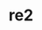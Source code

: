 ---
title: "re2"
layout: cache
categories: [package, develop]
meta: {"versions": ["2021-06-01"], "compilers": ["apple-clang@=14.0.0", "apple-clang@=14.0.3", "gcc@=11.3.0", "gcc@=7.3.1"], "oss": ["amzn2", "ubuntu22.04", "ventura"], "platforms": ["darwin", "linux"], "targets": ["aarch64", "ivybridge", "x86_64_v3"], "stacks": ["ml-darwin-aarch64-mps", "ml-linux-x86_64-cpu", "ml-linux-x86_64-cuda", "ml-linux-x86_64-rocm", "root"], "num_specs": 17, "num_specs_by_stack": {"root": 17, "ml-darwin-aarch64-mps": 4, "ml-linux-x86_64-cpu": 6, "ml-linux-x86_64-cuda": 6, "ml-linux-x86_64-rocm": 6}}
spec_details: [{"hash": "xlkmubrhxwj2v4a35m2d47fecqobupnc", "compiler": "apple-clang@=14.0.0", "versions": ["2021-06-01"], "os": "ventura", "platform": "darwin", "target": "aarch64", "variants": ["build_system=cmake", "build_type=Release", "generator=make", "~ipo", "+pic", "+shared"], "stacks": ["root", "ml-darwin-aarch64-mps"], "size": "-", "tarball": "https://binaries.spack.io/develop/build_cache/darwin-ventura-aarch64/apple-clang-14.0.0/re2-2021-06-01/darwin-ventura-aarch64-apple-clang-14.0.0-re2-2021-06-01-xlkmubrhxwj2v4a35m2d47fecqobupnc.spack"}, {"hash": "xtb3wabww53ntg7ahlmzu5oxcbfw53m2", "compiler": "apple-clang@=14.0.0", "versions": ["2021-06-01"], "os": "ventura", "platform": "darwin", "target": "aarch64", "variants": ["build_system=cmake", "build_type=Release", "generator=make", "~ipo", "+pic", "+shared"], "stacks": ["root", "ml-darwin-aarch64-mps"], "size": "-", "tarball": "https://binaries.spack.io/develop/build_cache/darwin-ventura-aarch64/apple-clang-14.0.0/re2-2021-06-01/darwin-ventura-aarch64-apple-clang-14.0.0-re2-2021-06-01-xtb3wabww53ntg7ahlmzu5oxcbfw53m2.spack"}, {"hash": "vuhe5ynvxzllf5h4agz2elw6uhuvhx2h", "compiler": "apple-clang@=14.0.0", "versions": ["2021-06-01"], "os": "ventura", "platform": "darwin", "target": "aarch64", "variants": ["build_system=cmake", "build_type=Release", "generator=make", "~ipo", "+pic", "+shared"], "stacks": ["root", "ml-darwin-aarch64-mps"], "size": "-", "tarball": "https://binaries.spack.io/develop/build_cache/darwin-ventura-aarch64/apple-clang-14.0.0/re2-2021-06-01/darwin-ventura-aarch64-apple-clang-14.0.0-re2-2021-06-01-vuhe5ynvxzllf5h4agz2elw6uhuvhx2h.spack"}, {"hash": "nhfan4begsu5efed6cqufqcz4qj5land", "compiler": "apple-clang@=14.0.3", "versions": ["2021-06-01"], "os": "ventura", "platform": "darwin", "target": "aarch64", "variants": ["build_system=cmake", "build_type=Release", "generator=make", "~ipo", "+pic", "+shared"], "stacks": ["root", "ml-darwin-aarch64-mps"], "size": "-", "tarball": "https://binaries.spack.io/develop/build_cache/darwin-ventura-aarch64/apple-clang-14.0.3/re2-2021-06-01/darwin-ventura-aarch64-apple-clang-14.0.3-re2-2021-06-01-nhfan4begsu5efed6cqufqcz4qj5land.spack"}, {"hash": "jhqflpkgo7wzkvzsu7vxeaghuj4z2l7j", "compiler": "gcc@=7.3.1", "versions": ["2021-06-01"], "os": "amzn2", "platform": "linux", "target": "ivybridge", "variants": ["build_system=cmake", "build_type=RelWithDebInfo", "~ipo", "+pic", "+shared"], "stacks": ["root"], "size": "-", "tarball": "https://binaries.spack.io/develop/build_cache/linux-amzn2-ivybridge/gcc-7.3.1/re2-2021-06-01/linux-amzn2-ivybridge-gcc-7.3.1-re2-2021-06-01-jhqflpkgo7wzkvzsu7vxeaghuj4z2l7j.spack"}, {"hash": "lrumlmuf2gvpcqikzcok3fqpx4moeja5", "compiler": "gcc@=7.3.1", "versions": ["2021-06-01"], "os": "amzn2", "platform": "linux", "target": "ivybridge", "variants": ["build_system=cmake", "build_type=RelWithDebInfo", "~ipo", "+pic", "+shared"], "stacks": ["root"], "size": "-", "tarball": "https://binaries.spack.io/develop/build_cache/linux-amzn2-ivybridge/gcc-7.3.1/re2-2021-06-01/linux-amzn2-ivybridge-gcc-7.3.1-re2-2021-06-01-lrumlmuf2gvpcqikzcok3fqpx4moeja5.spack"}, {"hash": "dhm223lyqiqnmhpcgd42sulz7q2keq5h", "compiler": "gcc@=7.3.1", "versions": ["2021-06-01"], "os": "amzn2", "platform": "linux", "target": "x86_64_v3", "variants": ["build_system=cmake", "build_type=RelWithDebInfo", "~ipo", "+pic", "+shared"], "stacks": ["root"], "size": "-", "tarball": "https://binaries.spack.io/develop/build_cache/linux-amzn2-x86_64_v3/gcc-7.3.1/re2-2021-06-01/linux-amzn2-x86_64_v3-gcc-7.3.1-re2-2021-06-01-dhm223lyqiqnmhpcgd42sulz7q2keq5h.spack"}, {"hash": "uzxv2wjvkeikrrh3jezkfscscdeeanwb", "compiler": "gcc@=7.3.1", "versions": ["2021-06-01"], "os": "amzn2", "platform": "linux", "target": "x86_64_v3", "variants": ["build_type=RelWithDebInfo", "~ipo", "+pic", "+shared"], "stacks": ["root"], "size": "-", "tarball": "https://binaries.spack.io/develop/build_cache/linux-amzn2-x86_64_v3/gcc-7.3.1/re2-2021-06-01/linux-amzn2-x86_64_v3-gcc-7.3.1-re2-2021-06-01-uzxv2wjvkeikrrh3jezkfscscdeeanwb.spack"}, {"hash": "mzww565qcwxnmsxcsjr7pr67xbnvlyux", "compiler": "gcc@=7.3.1", "versions": ["2021-06-01"], "os": "amzn2", "platform": "linux", "target": "x86_64_v3", "variants": ["build_system=cmake", "build_type=RelWithDebInfo", "~ipo", "+pic", "+shared"], "stacks": ["root"], "size": "-", "tarball": "https://binaries.spack.io/develop/build_cache/linux-amzn2-x86_64_v3/gcc-7.3.1/re2-2021-06-01/linux-amzn2-x86_64_v3-gcc-7.3.1-re2-2021-06-01-mzww565qcwxnmsxcsjr7pr67xbnvlyux.spack"}, {"hash": "j5bp4oetgwjj6hr4phm2hcfldrlrrvif", "compiler": "gcc@=7.3.1", "versions": ["2021-06-01"], "os": "amzn2", "platform": "linux", "target": "x86_64_v3", "variants": ["build_system=cmake", "build_type=RelWithDebInfo", "~ipo", "+pic", "+shared"], "stacks": ["root"], "size": "-", "tarball": "https://binaries.spack.io/develop/build_cache/linux-amzn2-x86_64_v3/gcc-7.3.1/re2-2021-06-01/linux-amzn2-x86_64_v3-gcc-7.3.1-re2-2021-06-01-j5bp4oetgwjj6hr4phm2hcfldrlrrvif.spack"}, {"hash": "hchmz3zxvgatrzjvtkyvx5eiukzh4i54", "compiler": "gcc@=7.3.1", "versions": ["2021-06-01"], "os": "amzn2", "platform": "linux", "target": "x86_64_v3", "variants": ["build_type=RelWithDebInfo", "~ipo", "+pic", "+shared"], "stacks": ["root"], "size": "-", "tarball": "https://binaries.spack.io/develop/build_cache/linux-amzn2-x86_64_v3/gcc-7.3.1/re2-2021-06-01/linux-amzn2-x86_64_v3-gcc-7.3.1-re2-2021-06-01-hchmz3zxvgatrzjvtkyvx5eiukzh4i54.spack"}, {"hash": "j7wia7wc4qmd6rr3s7xoysjlmfmapalq", "compiler": "gcc@=7.3.1", "versions": ["2021-06-01"], "os": "amzn2", "platform": "linux", "target": "x86_64_v3", "variants": ["build_system=cmake", "build_type=RelWithDebInfo", "generator=make", "~ipo", "+pic", "+shared"], "stacks": ["ml-linux-x86_64-cpu", "ml-linux-x86_64-cuda", "root", "ml-linux-x86_64-rocm"], "size": "-", "tarball": "https://binaries.spack.io/develop/build_cache/linux-amzn2-x86_64_v3/gcc-7.3.1/re2-2021-06-01/linux-amzn2-x86_64_v3-gcc-7.3.1-re2-2021-06-01-j7wia7wc4qmd6rr3s7xoysjlmfmapalq.spack"}, {"hash": "lghf652llmusweq7udm2wzpihdmcsnf2", "compiler": "gcc@=11.3.0", "versions": ["2021-06-01"], "os": "ubuntu22.04", "platform": "linux", "target": "x86_64_v3", "variants": ["build_system=cmake", "build_type=Release", "generator=make", "~ipo", "+pic", "+shared"], "stacks": ["ml-linux-x86_64-cpu", "ml-linux-x86_64-cuda", "root", "ml-linux-x86_64-rocm"], "size": "-", "tarball": "https://binaries.spack.io/develop/build_cache/linux-ubuntu22.04-x86_64_v3/gcc-11.3.0/re2-2021-06-01/linux-ubuntu22.04-x86_64_v3-gcc-11.3.0-re2-2021-06-01-lghf652llmusweq7udm2wzpihdmcsnf2.spack"}, {"hash": "lvjx7ayihgjfqmepyti3di3ynzhtgehj", "compiler": "gcc@=11.3.0", "versions": ["2021-06-01"], "os": "ubuntu22.04", "platform": "linux", "target": "x86_64_v3", "variants": ["build_system=cmake", "build_type=Release", "generator=make", "~ipo", "+pic", "+shared"], "stacks": ["ml-linux-x86_64-cpu", "ml-linux-x86_64-cuda", "root", "ml-linux-x86_64-rocm"], "size": "-", "tarball": "https://binaries.spack.io/develop/build_cache/linux-ubuntu22.04-x86_64_v3/gcc-11.3.0/re2-2021-06-01/linux-ubuntu22.04-x86_64_v3-gcc-11.3.0-re2-2021-06-01-lvjx7ayihgjfqmepyti3di3ynzhtgehj.spack"}, {"hash": "d7efobleehrpocc4h5upzwokmqmllltc", "compiler": "gcc@=11.3.0", "versions": ["2021-06-01"], "os": "ubuntu22.04", "platform": "linux", "target": "x86_64_v3", "variants": ["build_system=cmake", "build_type=Release", "generator=make", "~ipo", "+pic", "+shared"], "stacks": ["ml-linux-x86_64-cpu", "ml-linux-x86_64-cuda", "root", "ml-linux-x86_64-rocm"], "size": "-", "tarball": "https://binaries.spack.io/develop/build_cache/linux-ubuntu22.04-x86_64_v3/gcc-11.3.0/re2-2021-06-01/linux-ubuntu22.04-x86_64_v3-gcc-11.3.0-re2-2021-06-01-d7efobleehrpocc4h5upzwokmqmllltc.spack"}, {"hash": "hzzpudfqxxaxrcm5t4t2u7wb6micrg6h", "compiler": "gcc@=11.3.0", "versions": ["2021-06-01"], "os": "ubuntu22.04", "platform": "linux", "target": "x86_64_v3", "variants": ["build_system=cmake", "build_type=RelWithDebInfo", "generator=make", "~ipo", "+pic", "+shared"], "stacks": ["ml-linux-x86_64-cpu", "ml-linux-x86_64-cuda", "root", "ml-linux-x86_64-rocm"], "size": "-", "tarball": "https://binaries.spack.io/develop/build_cache/linux-ubuntu22.04-x86_64_v3/gcc-11.3.0/re2-2021-06-01/linux-ubuntu22.04-x86_64_v3-gcc-11.3.0-re2-2021-06-01-hzzpudfqxxaxrcm5t4t2u7wb6micrg6h.spack"}, {"hash": "xdzntpdyifel63xdnvuvelndpon6et4s", "compiler": "gcc@=11.3.0", "versions": ["2021-06-01"], "os": "ubuntu22.04", "platform": "linux", "target": "x86_64_v3", "variants": ["build_system=cmake", "build_type=Release", "generator=make", "~ipo", "+pic", "+shared"], "stacks": ["ml-linux-x86_64-cpu", "ml-linux-x86_64-cuda", "root", "ml-linux-x86_64-rocm"], "size": "-", "tarball": "https://binaries.spack.io/develop/build_cache/linux-ubuntu22.04-x86_64_v3/gcc-11.3.0/re2-2021-06-01/linux-ubuntu22.04-x86_64_v3-gcc-11.3.0-re2-2021-06-01-xdzntpdyifel63xdnvuvelndpon6et4s.spack"}]
---